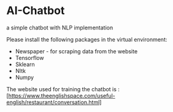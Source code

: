 # AI-Chatbot
a simple chatbot with NLP implementation

Please install the following packages in the virtual environment:
* Newspaper - for scraping data from the website
* Tensorflow
* Sklearn
* Nltk
* Numpy

The website used for training the chatbot is :
[https://www.theenglishspace.com/useful-english/restaurant/conversation.html]

